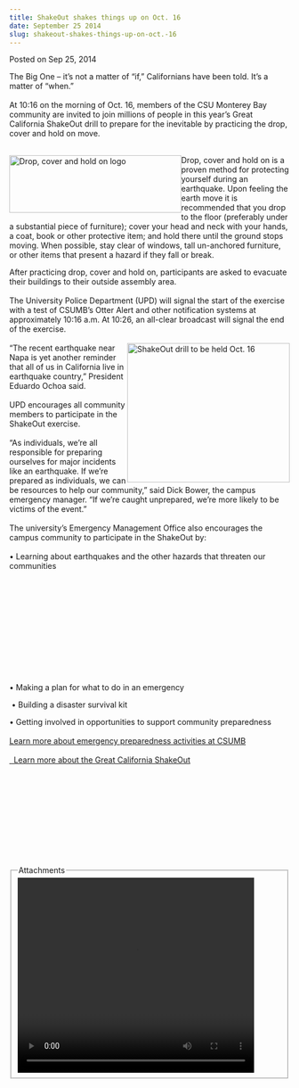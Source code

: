 ```yaml
---
title: ShakeOut shakes things up on Oct. 16
date: September 25 2014
slug: shakeout-shakes-things-up-on-oct.-16
---
```


 



<span class="date">Posted on Sep 25, 2014    </span>
<p>The Big One &#x2013; it&#x2019;s not a matter of &#x201C;if,&#x201D; Californians have been
told. It&#x2019;s a matter of &#x201C;when.&#x201D;<br>
<br>
At 10:16 on the morning of Oct. 16, members of the CSU Monterey Bay
community are invited to join millions of people in this year&#x2019;s
Great California ShakeOut drill to prepare for the inevitable by
practicing the drop, cover and hold on move.</br></br></p>
<p><img alt="Drop, cover and hold on logo" src="https://news.csumb.edu/sites/default/files/65/attachments/news/images/drop_cover_hold_for_web_0.jpg" style="width:309px; height:103px; float:left">Drop, cover and
hold on is a proven method for protecting yourself during an
earthquake. Upon feeling the earth move it is recommended that you
drop to the floor (preferably under a substantial piece of
furniture); cover your head and neck with your hands, a coat, book
or other protective item; and hold there until the ground stops
moving. When possible, stay clear of windows, tall un-anchored
furniture, or other items that present a hazard if they fall or
break.</img></p>
<p>After practicing drop, cover and hold on, participants are asked
to evacuate their buildings to their outside assembly area.<br>
<br>
The University Police Department (UPD) will signal the start of the
exercise with a test of CSUMB&#x2019;s Otter Alert and other notification
systems at approximately 10:16 a.m. At 10:26, an all-clear
broadcast will signal the end of the exercise.<br>
<br>
<img alt="ShakeOut drill to be held Oct. 16" src="https://news.csumb.edu/sites/default/files/65/attachments/news/images/shakeout_for_web.png" style="float:right; width:292px; height:250px">&#x201C;The recent
earthquake near Napa is yet another reminder that all of us in
California live in earthquake country,&#x201D; President Eduardo Ochoa
said.<br>
<br>
UPD encourages all community members to participate in the ShakeOut
exercise.<br>
<br>
&#x201C;As individuals, we&#x2019;re all responsible for preparing ourselves for
major incidents like an earthquake. If we&#x2019;re prepared as
individuals, we can be resources to help our community,&#x201D; said Dick
Bower, the campus emergency manager. &#x201C;If we&#x2019;re caught unprepared,
we&#x2019;re more likely to be victims of the event.&#x201D;<br>
<br>
The university&#x2019;s Emergency Management Office also encourages the
campus community to participate in the ShakeOut by:<br>
<br>
&#x2022; Learning about earthquakes and the other hazards that threaten
our communities&#x2028;</br></br></br></br></br></br></br></br></img></br></br></br></br></p>
<p>&#x2022; Making a plan for what to do in an emergency</p>
<p>&#x2028;&#x2022; Building a disaster survival kit&#x2028;</p>
<p>&#x2022; Getting involved in opportunities to support community
preparedness<br>
<br>
<a href="https://police.csumb.edu/emergency-management" rel="nofollow">Learn more about emergency preparedness activities at
CSUMB</a><br>
&#xA0;<br>
<a href="https://www.shakeout.org/california/" rel="nofollow">&#x2028;&#x2028;Learn more about the Great California
ShakeOut</a><br>
&#xA0;</br></br></br></br></br></p>
<p><br>
&#x2028;<br>
&#xA0;</br></br></p>
<fieldset class="fieldgroup group-attachments">
<legend>Attachments</legend>
<div class="field field-type-emvideo field-field-attach-video">
<div class="field-items">
<div class="field-item odd">
<div class="emvideo emvideo-video emvideo-youtube">
<div class="emfield-emvideo emfield-emvideo-youtube">
<div id="emvideo-youtube-flash-wrapper-1">
<!--<object type="application/x-shockwave-flash" height="350" width="425" data="https://www.youtube.com/v/_Rv4IwVuKZk&amp;rel=0&amp;enablejsapi=1&amp;playerapiid=ytplayer&amp;fs=1" id="emvideo-youtube-flash-1">
          <param name="movie" value="https://www.youtube.com/v/_Rv4IwVuKZk&amp;rel=0&amp;enablejsapi=1&amp;playerapiid=ytplayer&amp;fs=1" />
          <param name="allowScriptAccess" value="sameDomain"/>
          <param name="quality" value="best"/>
          <param name="allowFullScreen" value="true"/>
          <param name="bgcolor" value="#FFFFFF"/>
          <param name="scale" value="noScale"/>
          <param name="salign" value="TL"/>
          <param name="FlashVars" value="playerMode=embedded" />
          <param name="wmode" value="transparent" />
        </object>-->
<video controls="" width="425" height="350">
<source src="https://r3---sn-o097znee.googlevideo.com/videoplayback?id=o-AH-iJk47vEnPkJoyvn3RAZexNt-qF9pCS1xy_Ndmj3p0&amp;dur=32.136&amp;expire=1422340030&amp;pl=23&amp;fexp=900718,907263,916104,923368,927622,929821,930676,936121,9406392,941004,943917,947225,948124,952302,952605,952901,955301,957103,957105,957201,959701&amp;sver=3&amp;ipbits=0&amp;mt=1422318400&amp;ms=au&amp;source=youtube&amp;sparams=dur,id,initcwndbps,ip,ipbits,itag,mm,ms,mv,pl,ratebypass,source,upn,expire&amp;mv=m&amp;initcwndbps=4341250&amp;ratebypass=yes&amp;itag=18&amp;ip=198.189.249.65&amp;mm=31&amp;upn=TCX_O1h-beU&amp;signature=39855678F06F4313E4118DCF08CB8B24962E6D9A.758C4D19E3525CF1DE83D587253B2B1DBA4B2456&amp;key=yt5&amp;name=_Rv4IwVuKZk" type="video/mp4"/></video></div>
</div>
</div>
</div>
</div>
</div>
</fieldset>





 
